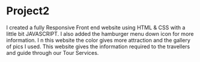 # Project2
I created a fully Responsive Front end website using HTML &amp; CSS with a little bit JAVASCRIPT. I also added the hamburger menu down icon for more information. I n this website the color gives more attraction and the gallery of pics I used. This website gives the information required to the travellers and guide through our Tour Services.  
